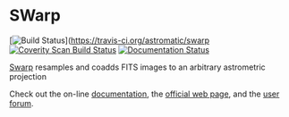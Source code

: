 # SWarp

[![Build Status](https://travis-ci.org/astromatic/swarp.svg?branch=master)](https://travis-ci.org/astromatic/swarp
[![Coverity Scan Build Status](https://scan.coverity.com/projects/swarp/badge.svg)](https://scan.coverity.com/projects/swarp "Coverity Badge")
[![Documentation Status](https://readthedocs.org/projects/swarp/badge/?version=latest)](http://swarp.readthedocs.io/en/latest/?badge=latest)

[Swarp] resamples and coadds FITS images to an arbitrary astrometric projection

Check out the on-line [documentation], the [official web page], and the [user forum].

[SWarp]: http://astromatic.net/software/swarp
[documentation]: https://www.astromatic.net/pubsvn/software/swarp/trunk/doc/swarp.pdf
[official web page]: http://astromatic.net/software/swarp
[user forum]: http://astromatic.net/forum/forumdisplay.php?fid=5

